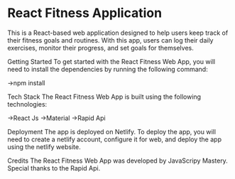 # React Fitness Application
This is a React-based web application designed to help users keep track of their fitness goals and routines. With this app, users can log their daily exercises, monitor their progress, and set goals for themselves.

Getting Started
To get started with the React Fitness Web App, you will need to install the dependencies by running the following command:

->npm install


Tech Stack
The React Fitness Web App is built using the following technologies:

->React Js
->Material 
->Rapid Api


Deployment
The app is deployed on Netlify. To deploy the app, you will need to create a netlify account, configure it for web, and deploy the app using the netlify website.


Credits
The React Fitness Web App was developed by JavaScripy Mastery. Special thanks to the Rapid Api.